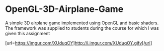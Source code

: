 # OpenGL-3D-Airplane-Game
A simple 3D airplane game implemented using OpenGL and basic shaders. The framework was supplied to students during the course for which I was given this assignment

[url=https://imgur.com/XUduqOY]http://i.imgur.com/XUduqOY.gifv[/url]
<!--stackedit_data:
eyJoaXN0b3J5IjpbLTE5MzAwMjA4MzQsLTEzMzY3MTMyNTldfQ
==
-->